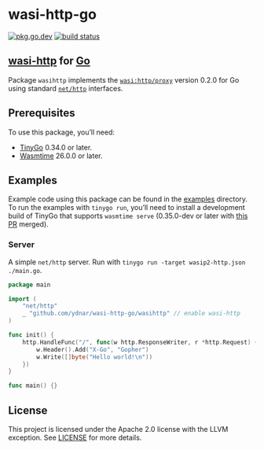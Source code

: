 # wasi-http-go

[![pkg.go.dev](https://img.shields.io/badge/docs-pkg.go.dev-blue.svg)](https://pkg.go.dev/github.com/ydnar/wasi-http-go) [![build status](https://img.shields.io/github/actions/workflow/status/ydnar/wasi-http-go/test.yaml?branch=main)](https://github.com/ydnar/wasi-http-go/actions)

## [wasi-http](https://github.com/WebAssembly/wasi-http) for [Go](https://go.dev)

Package `wasihttp` implements the [`wasi:http/proxy`](https://github.com/WebAssembly/wasi-http/blob/v0.2.0/proxy.md) version 0.2.0 for Go using standard [`net/http`](https://pkg.go.dev/net/http) interfaces.

## Prerequisites

To use this package, you’ll need:

- [TinyGo](https://tinygo.org/) 0.34.0 or later.
- [Wasmtime](https://wasmtime.dev/) 26.0.0 or later.

## Examples

Example code using this package can be found in the [examples](./examples) directory. To run the examples with `tinygo run`, you’ll need to install a development build of TinyGo that supports `wasmtime serve` (0.35.0-dev or later with [this PR](https://github.com/tinygo-org/tinygo/pull/4555) merged).

### Server

A simple `net/http` server. Run with `tinygo run -target wasip2-http.json ./main.go`.

```go
package main

import (
	"net/http"
	_ "github.com/ydnar/wasi-http-go/wasihttp" // enable wasi-http
)

func init() {
	http.HandleFunc("/", func(w http.ResponseWriter, r *http.Request) {
		w.Header().Add("X-Go", "Gopher")
		w.Write([]byte("Hello world!\n"))
	})
}

func main() {}
```

## License

This project is licensed under the Apache 2.0 license with the LLVM exception. See [LICENSE](LICENSE) for more details.
